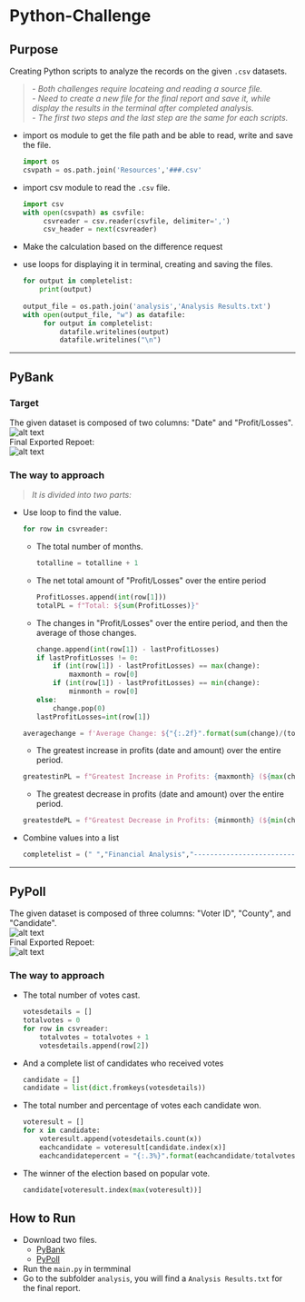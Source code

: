 # Python-Challenge
## Purpose
Creating Python scripts to analyze the records on the given `.csv` datasets.<br />
> *- Both challenges require locateing and reading a source file.*<br />
> *- Need to create a new file for the final report and save it, while display the results in the terminal after completed analysis.*<br />
> *- The first two steps and the last step are the same for each scripts.*<br />

- import os module to get the file path and be able to read, write and save the file.
  ``` Python
  import os
  csvpath = os.path.join('Resources','###.csv' 
  ```
- import csv module to read the `.csv` file.
  ``` Python
  import csv
  with open(csvpath) as csvfile:
       csvreader = csv.reader(csvfile, delimiter=',')
       csv_header = next(csvreader)
  ```
- Make the calculation based on the difference request
 
- use loops for displaying it in terminal, creating and saving the files.<br />
  ``` Python
  for output in completelist:
      print(output)
      
  output_file = os.path.join('analysis','Analysis Results.txt')
  with open(output_file, "w") as datafile:
       for output in completelist:
           datafile.writelines(output)
           datafile.writelines("\n")
  ```
--- 

## PyBank
### Target
The given dataset is composed of two columns: "Date" and "Profit/Losses".<br />
![alt text](https://github.com/Ash-Tao/python-challenge/blob/main/Image/PyBank%20Resources%20Datasets%20.png)<br />
Final Exported Repoet:<br />
![alt text](https://github.com/Ash-Tao/python-challenge/blob/main/Image/Results%20for%20PyBank.png)<br />

### The way to approach
> *It is divided into two parts:*<br />
- Use loop to find the value.<br />
  ``` python
  for row in csvreader:
  ```
  - The total number of months.
    ``` python
    totalline = totalline + 1
    ```
  - The net total amount of "Profit/Losses" over the entire period
    ``` Python
    ProfitLosses.append(int(row[1]))
    totalPL = f"Total: ${sum(ProfitLosses)}"
    ```
  - The changes in "Profit/Losses" over the entire period, and then the average of those changes.
    ``` Python
    change.append(int(row[1]) - lastProfitLosses)
    if lastProfitLosses != 0:
        if (int(row[1]) - lastProfitLosses) == max(change):
            maxmonth = row[0]
        if (int(row[1]) - lastProfitLosses) == min(change):
            minmonth = row[0]
    else:
        change.pop(0)
    lastProfitLosses=int(row[1])
    ```
  ``` Python
  averagechange = f'Average Change: ${"{:.2f}".format(sum(change)/(totalline-1))}'
  ```
  - The greatest increase in profits (date and amount) over the entire period.
  ``` Python
  greatestinPL = f"Greatest Increase in Profits: {maxmonth} (${max(change)})"
  ```
  - The greatest decrease in profits (date and amount) over the entire period.
  ``` Python
  greatestdePL = f"Greatest Decrease in Profits: {minmonth} (${min(change)})"
  ```
- Combine values into a list<br />
  ``` Python
  completelist = (" ","Financial Analysis","-----------------------------------",totalmonths,totalPL,averagechange,greatestinPL,greatestdePL)
  ```
---

## PyPoll
The given dataset is composed of three columns: "Voter ID", "County", and "Candidate".<br />
![alt text](https://github.com/Ash-Tao/python-challenge/blob/main/Image/PyPoll%20Resources%20Datasets%20.png)<br />
Final Exported Repoet:<br />
![alt text](https://github.com/Ash-Tao/python-challenge/blob/main/Image/Results%20for%20PyPoll.png)<br />
### The way to approach
- The total number of votes cast.
  ``` Python
  votesdetails = []
  totalvotes = 0
  for row in csvreader:
      totalvotes = totalvotes + 1
      votesdetails.append(row[2])   
    ```
- And a complete list of candidates who received votes
  ``` python
  candidate = []
  candidate = list(dict.fromkeys(votesdetails))
  ```
- The total number and percentage of votes each candidate won.
  ``` python
  voteresult = []
  for x in candidate:
      voteresult.append(votesdetails.count(x))
      eachcandidate = voteresult[candidate.index(x)]
      eachcandidatepercent = "{:.3%}".format(eachcandidate/totalvotes)
- The winner of the election based on popular vote.
  ``` Python
  candidate[voteresult.index(max(voteresult))]
  ```
## How to Run
- Download two files.
  - [PyBank](https://github.com/Ash-Tao/python-challenge/tree/main/PyBank)<br />
  - [PyPoll](https://github.com/Ash-Tao/python-challenge/tree/main/PyPoll)<br />
- Run the `main.py` in termminal
- Go to the subfolder `analysis`, you will find a `Analysis Results.txt` for the final report.
